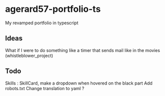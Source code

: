 # agerard57-portfolio-ts

My revamped portfolio in typescript

## Ideas

What if I were to do something like a timer that sends mail like in the movies
(whistleblower_project)

## Todo

Skills : SkillCard, make a dropdown when hovered on the black part
Add robots.txt
Change translation to yaml ?
